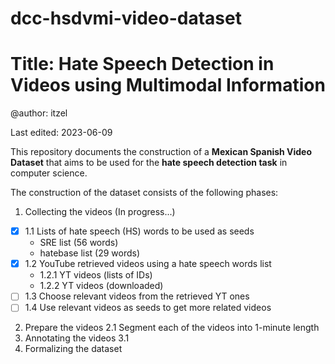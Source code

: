 # dcc-hsdvmi-video-dataset
# Title: Hate Speech Detection in Videos using Multimodal Information

@author: itzel

Last edited: 2023-06-09

This repository documents the construction of a **Mexican Spanish Video Dataset** that aims to be used for the **hate speech detection task** in computer science.

The construction of the dataset consists of the following phases:
1. Collecting the videos (In progress...)
- [x] 1.1 Lists of hate speech (HS) words to be used as seeds
   - SRE list (56 words)
   - hatebase list (29 words)
- [x] 1.2 YouTube retrieved videos using a hate speech words list
   - 1.2.1 YT videos (lists of IDs)
   - 1.2.2 YT videos (downloaded)
- [ ] 1.3 Choose relevant videos from the retrieved YT ones
- [ ] 1.4 Use relevant videos as seeds to get more related videos
2. Prepare the videos
   2.1 Segment each of the videos into 1-minute length
3. Annotating the videos
   3.1
4. Formalizing the dataset
